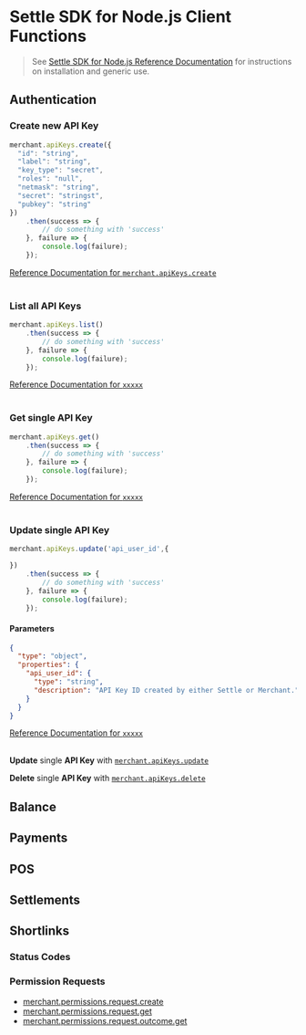 # Settle SDK for Node.js Client Functions

> See [Settle SDK for Node.js Reference Documentation](./ZG9jOjM0ODE0Nzk5-settle-sdk-for-node) for instructions on installation and generic use.

## Authentication

### Create new API Key

```js
merchant.apiKeys.create({
  "id": "string",
  "label": "string",
  "key_type": "secret",
  "roles": "null",
  "netmask": "string",
  "secret": "stringst",
  "pubkey": "string"
})
    .then(success => {
        // do something with 'success'
    }, failure => {
        console.log(failure);
    });
```

[Reference Documentation for `merchant.apiKeys.create`](./ZG9jOjM0ODM3NTEw-node-js-sdk-for-connecting-to-the-settle-payment-platform)
<br><br>


### List all API Keys

```js
merchant.apiKeys.list()
    .then(success => {
        // do something with 'success'
    }, failure => {
        console.log(failure);
    });
```
[Reference Documentation for `xxxxx`](xxxxx)
<br><br>


### Get single API Key

```js
merchant.apiKeys.get()
    .then(success => {
        // do something with 'success'
    }, failure => {
        console.log(failure);
    });
```
[Reference Documentation for `xxxxx`](xxxxx)
<br><br>


### Update single API Key

```js
merchant.apiKeys.update('api_user_id',{

})
    .then(success => {
        // do something with 'success'
    }, failure => {
        console.log(failure);
    });
```
#### Parameters
```json json_schema
{
  "type": "object",
  "properties": {
    "api_user_id": {
      "type": "string",
      "description": "API Key ID created by either Settle or Merchant."
    }
  }
}
```
[Reference Documentation for `xxxxx`](xxxxx)
<br><br>



**Update** single **API Key** with [`merchant.apiKeys.update`]()


**Delete** single **API Key** with [`merchant.apiKeys.delete`]()

## Balance

## Payments

## POS

## Settlements

## Shortlinks

### Status Codes

### Permission Requests

- [merchant.permissions.request.create](./b3A6Mjk5NjUxNTk-merchant-permissions-request-create)
- [merchant.permissions.request.get](./b3A6Mjk5NjUxNjA-merchant-permissions-request-get)
- [merchant.permissions.request.outcome.get](./b3A6MzE5MjkxOTE-merchant-permissions-request-outcome-get)

